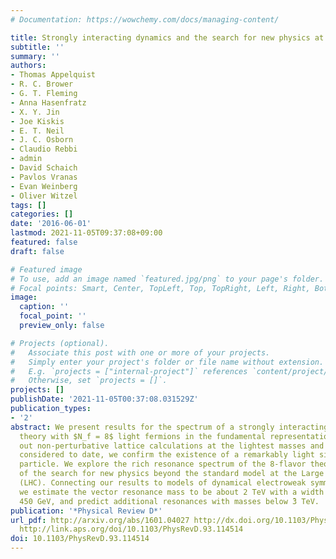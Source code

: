 ```yaml
---
# Documentation: https://wowchemy.com/docs/managing-content/

title: Strongly interacting dynamics and the search for new physics at the LHC
subtitle: ''
summary: ''
authors:
- Thomas Appelquist
- R. C. Brower
- G. T. Fleming
- Anna Hasenfratz
- X. Y. Jin
- Joe Kiskis
- E. T. Neil
- J. C. Osborn
- Claudio Rebbi
- admin
- David Schaich
- Pavlos Vranas
- Evan Weinberg
- Oliver Witzel
tags: []
categories: []
date: '2016-06-01'
lastmod: 2021-11-05T09:37:08+09:00
featured: false
draft: false

# Featured image
# To use, add an image named `featured.jpg/png` to your page's folder.
# Focal points: Smart, Center, TopLeft, Top, TopRight, Left, Right, BottomLeft, Bottom, BottomRight.
image:
  caption: ''
  focal_point: ''
  preview_only: false

# Projects (optional).
#   Associate this post with one or more of your projects.
#   Simply enter your project's folder or file name without extension.
#   E.g. `projects = ["internal-project"]` references `content/project/deep-learning/index.md`.
#   Otherwise, set `projects = []`.
projects: []
publishDate: '2021-11-05T00:37:08.031529Z'
publication_types:
- '2'
abstract: We present results for the spectrum of a strongly interacting SU(3) gauge
  theory with $N_f = 8$ light fermions in the fundamental representation. Carrying
  out non-perturbative lattice calculations at the lightest masses and largest volumes
  considered to date, we confirm the existence of a remarkably light singlet scalar
  particle. We explore the rich resonance spectrum of the 8-flavor theory in the context
  of the search for new physics beyond the standard model at the Large Hadron Collider
  (LHC). Connecting our results to models of dynamical electroweak symmetry breaking,
  we estimate the vector resonance mass to be about 2 TeV with a width of roughly
  450 GeV, and predict additional resonances with masses below ̃3 TeV.
publication: '*Physical Review D*'
url_pdf: http://arxiv.org/abs/1601.04027 http://dx.doi.org/10.1103/PhysRevD.93.114514
  http://link.aps.org/doi/10.1103/PhysRevD.93.114514
doi: 10.1103/PhysRevD.93.114514
---
```

